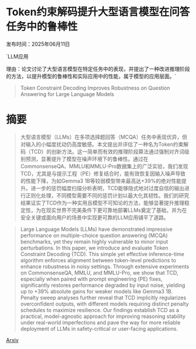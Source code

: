 # Token约束解码提升大型语言模型在问答任务中的鲁棒性

发布时间：2025年06月11日

`LLM应用

理由：论文讨论了大型语言模型在特定任务中的表现，并提出了一种改进推理阶段的方法，以提升模型的鲁棒性和实际应用中的性能，属于模型的应用层面。`

> Token Constraint Decoding Improves Robustness on Question Answering for Large Language Models

# 摘要

> 大型语言模型（LLMs）在多项选择题回答（MCQA）任务中表现优异，但对输入的小幅度扰动仍高度敏感。本文提出并评估了一种名为Token约束解码（TCD）的创新方法。这一简单而有效的推理阶段算法通过强制对齐词级别预测，显著提升了模型在噪声环境下的鲁棒性。通过在CommonsenseQA、MMLU和MMLU-Pro数据集上的广泛实验，我们发现TCD，尤其是与提示工程（PE）修复结合时，能有效恢复因输入噪声导致的性能下降，为如Gemma3 1B等较弱模型带来最高达+39%的绝对性能提升。进一步的惩罚幅度扫描分析表明，TCD能够隐式地对过度自信的输出进行正则化处理，不同模型需要不同的惩罚计划以最大化其韧性。我们的研究结果证实了TCD作为一种实用且模型不可知论的方法，能够显著提升推理稳定性，为在现实世界不完美条件下更可靠地部署LLMs奠定了基础，并为在安全关键或面向用户的场景中实现更可靠的LLM应用铺平了道路。

> Large Language Models (LLMs) have demonstrated impressive performance on multiple-choice question answering (MCQA) benchmarks, yet they remain highly vulnerable to minor input perturbations. In this paper, we introduce and evaluate Token Constraint Decoding (TCD). This simple yet effective inference-time algorithm enforces alignment between token-level predictions to enhance robustness in noisy settings. Through extensive experiments on CommonsenseQA, MMLU, and MMLU-Pro, we show that TCD, especially when paired with prompt engineering (PE) fixes, significantly restores performance degraded by input noise, yielding up to +39\% absolute gains for weaker models like Gemma3 1B. Penalty sweep analyses further reveal that TCD implicitly regularizes overconfident outputs, with different models requiring distinct penalty schedules to maximize resilience. Our findings establish TCD as a practical, model-agnostic approach for improving reasoning stability under real-world imperfections and pave the way for more reliable deployment of LLMs in safety-critical or user-facing applications.

[Arxiv](https://arxiv.org/abs/2506.09408)